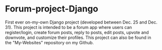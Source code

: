# Forum-project-Django
First ever on-my-own Django project (developed between Dec. 25 and Dec. 31). This project is intended to be a forum app where users can register/login, create forum posts, reply to posts, edit posts, upvote and downvote, and customize their profiles. This project can also be found in the "My-Websites" repository on my Github.
